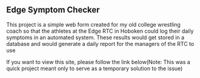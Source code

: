 ## Edge Symptom Checker

This project is a simple web form created for my old college wrestling coach so that the athletes at the Edge RTC in Hoboken could log their daily symptoms in an automated system.  These results would get stored in a database and would generate a daily report for the managers of the RTC to use

If you want to view this site, please follow the link below(Note: This was a quick project meant only to serve as a temporary solution to the issue)
